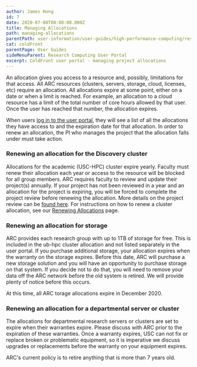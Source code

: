 ```yaml
---
author: James Hong
id: 7
date: 2020-07-08T00:00:00.000Z
title: Managing Allocations
path: managing-allocations
parentPath: user-information/user-guides/high-performance-computing/research-computing-user-portal
cat: coldFront
parentPage: User Guides
sideMenuParent: Research Computing User Portal
excerpt: ColdFront user portal - managing project allocations
---
```


An allocation gives you access to a resource and, possibly, limitations for that access.  All ARC resources (clusters, servers, storage, cloud, licenses, etc) require an allocation.  All allocations expire at some point, either on a date or when a limit is reached. For example, an allocation to a cloud resource has a limit of the total number of core hours allowed by that user. Once the user has reached that number, the allocation expires.  

When users [log in to the user portal](https://hpcaccount.usc.edu/), they will see a list of all the allocations they have access to and the expiration date for that allocation.  In order to renew an allocation, the PI who manages the project that the allocation falls under must take action.

### Renewing an allocation for the Discovery cluster

Allocations for the academic (USC-HPC) cluster expire yearly.  Faculty must renew their allocation each year or access to the resource will be blocked for all group members.  ARC requires faculty to review and update their project(s) annually.  If your project has not been reviewed in a year and an allocation for the project is expiring, you will be forced to complete the project review before renewing the allocation.  More details on the project review can be [found here](yearly-project-renewal).   For instructions on how to renew a cluster allocation, see our [Renewing Allocations](renew-allocation) page.


### Renewing an allocation for storage

ARC provides each research group with up to 1TB of storage for free.   This is included in the ub-hpc cluster allocation and not listed separately in the user portal.  If you purchase additional storage, your allocation expires when the warranty on the storage expires.  Before this date, ARC will purchase a new storage solution and you will have an opportunity to purchase storage on that system.  If you decide not to do that, you will need to remove your data off the ARC network before the old system is retired.  We will provide plenty of notice before this occurs.

At this time, all ARC torage allocations expire in December 2020.

### Renewing an allocation for a departmental server or cluster

The allocations for departmental research servers or clusters are set to expire when their warranties expire.  Please discuss with ARC prior to the expiration of these warranties.  Once a warranty expires, USC can not fix or replace broken or problematic equipment, so it is imperative we discuss upgrades or replacements before the warranty on your equipment expires.

ARC's current policy is to retire anything that is more than 7 years old.
